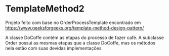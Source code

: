 # TemplateMethod2
Projeto feito com base no OrderProcessTemplate encontrado em https://www.geeksforgeeks.org/template-method-design-pattern/

A classe DoCoffe contém as etapas do processo de fazer café. A subclasse Order possui as mesmas etapas que a classe DoCoffe, mas os métodos nela estão com suas devidas
implementações
